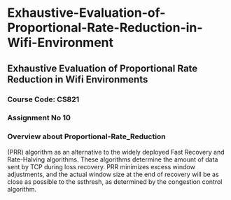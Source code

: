 # Exhaustive-Evaluation-of-Proportional-Rate-Reduction-in-Wifi-Environment
## Exhaustive Evaluation of Proportional Rate Reduction in Wifi Environments
### Course Code: CS821
### Assignment No 10

### Overview about Proportional-Rate_Reduction
   (PRR) algorithm as an alternative to the widely deployed Fast
   Recovery and Rate-Halving algorithms.  These algorithms determine the
   amount of data sent by TCP during loss recovery.  PRR minimizes
   excess window adjustments, and the actual window size at the end of
   recovery will be as close as possible to the ssthresh, as determined
   by the congestion control algorithm.
